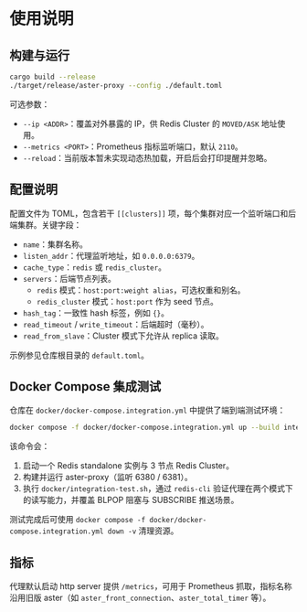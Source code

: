 # 使用说明

## 构建与运行

```bash
cargo build --release
./target/release/aster-proxy --config ./default.toml
```

可选参数：

- `--ip <ADDR>`：覆盖对外暴露的 IP，供 Redis Cluster 的 `MOVED/ASK` 地址使用。
- `--metrics <PORT>`：Prometheus 指标监听端口，默认 `2110`。
- `--reload`：当前版本暂未实现动态热加载，开启后会打印提醒并忽略。

## 配置说明

配置文件为 TOML，包含若干 `[[clusters]]` 项，每个集群对应一个监听端口和后端集群。关键字段：

- `name`：集群名称。
- `listen_addr`：代理监听地址，如 `0.0.0.0:6379`。
- `cache_type`：`redis` 或 `redis_cluster`。
- `servers`：后端节点列表。
  - `redis` 模式：`host:port:weight alias`，可选权重和别名。
  - `redis_cluster` 模式：`host:port` 作为 seed 节点。
- `hash_tag`：一致性 hash 标签，例如 `{}`。
- `read_timeout` / `write_timeout`：后端超时（毫秒）。
- `read_from_slave`：Cluster 模式下允许从 replica 读取。

示例参见仓库根目录的 `default.toml`。

## Docker Compose 集成测试

仓库在 `docker/docker-compose.integration.yml` 中提供了端到端测试环境：

```bash
docker compose -f docker/docker-compose.integration.yml up --build integration-tests
```

该命令会：

1. 启动一个 Redis standalone 实例与 3 节点 Redis Cluster。
2. 构建并运行 aster-proxy（监听 6380 / 6381）。
3. 执行 `docker/integration-test.sh`，通过 `redis-cli` 验证代理在两个模式下的读写能力，并覆盖 BLPOP 阻塞与 SUBSCRIBE 推送场景。

测试完成后可使用 `docker compose -f docker/docker-compose.integration.yml down -v` 清理资源。

## 指标

代理默认启动 http server 提供 `/metrics`，可用于 Prometheus 抓取，指标名称沿用旧版 aster（如 `aster_front_connection`、`aster_total_timer` 等）。
